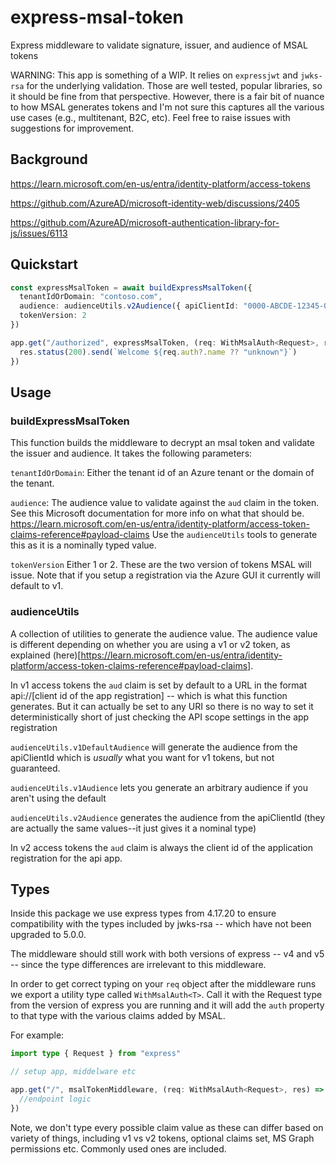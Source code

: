# express-msal-token

Express middleware to validate signature, issuer, and audience of MSAL tokens

WARNING: This app is something of a WIP. It relies on `expressjwt` and `jwks-rsa` for the underlying validation. Those are well tested, popular libraries, so it should be fine from that perspective. However, there is a fair bit of nuance to how MSAL generates tokens and I'm not sure this captures all the various use cases (e.g., multitenant, B2C, etc). Feel free to raise issues with suggestions for improvement.

## Background

https://learn.microsoft.com/en-us/entra/identity-platform/access-tokens

https://github.com/AzureAD/microsoft-identity-web/discussions/2405

https://github.com/AzureAD/microsoft-authentication-library-for-js/issues/6113

## Quickstart

```typescript
const expressMsalToken = await buildExpressMsalToken({
  tenantIdOrDomain: "contoso.com",
  audience: audienceUtils.v2Audience({ apiClientId: "0000-ABCDE-12345-0000" }),
  tokenVersion: 2
})

app.get("/authorized", expressMsalToken, (req: WithMsalAuth<Request>, res) => {
  res.status(200).send(`Welcome ${req.auth?.name ?? "unknown"}`)
})
```

## Usage

### buildExpressMsalToken

This function builds the middleware to decrypt an msal token and validate the issuer and audience. It takes the following parameters:

`tenantIdOrDomain`: Either the tenant id of an Azure tenant or the domain of the tenant.

`audience`: The audience value to validate against the `aud` claim in the token. See this Microsoft documentation for more info on what that should be. https://learn.microsoft.com/en-us/entra/identity-platform/access-token-claims-reference#payload-claims Use the `audienceUtils` tools to generate this as it is a nominally typed value.

`tokenVersion` Either 1 or 2. These are the two version of tokens MSAL will issue. Note that if you setup a registration via the Azure GUI it currently will default to v1.

### audienceUtils

A collection of utilities to generate the audience value. The audience value is different depending on whether you are using a v1 or v2 token, as explained (here)[https://learn.microsoft.com/en-us/entra/identity-platform/access-token-claims-reference#payload-claims].

In v1 access tokens the `aud` claim is set by default to a URL in
the format api://[client id of the app registration] -- which is
what this function generates. But it can actually be set to
any URI so there is no way to set it deterministically short of
just checking the API scope settings in the app registration

`audienceUtils.v1DefaultAudience` will generate the audience from the apiClientId which is _usually_ what you want for v1 tokens, but not guaranteed.

`audienceUtils.v1Audience` lets you generate an arbitrary audience if you aren't using the default

`audienceUtils.v2Audience` generates the audience from the apiClientId (they are actually the same values--it just gives it a nominal type)

In v2 access tokens the `aud` claim is always the client id of the
application registration for the api app.

## Types

Inside this package we use express types from 4.17.20 to ensure compatibility with the types included by jwks-rsa -- which have not been upgraded to 5.0.0.

The middleware should still work with both versions of express -- v4 and v5 -- since the type differences are irrelevant to this middleware.

In order to get correct typing on your `req` object after the middleware runs we export a utility type called `WithMsalAuth<T>`. Call it with the Request type from the version of express you are running and it will add the `auth` property to that type with the various claims added by MSAL.

For example:

```typescript
import type { Request } from "express"

// setup app, middelware etc

app.get("/", msalTokenMiddleware, (req: WithMsalAuth<Request>, res) => {
  //endpoint logic
})
```

Note, we don't type every possible claim value as these can differ based on variety of things, including v1 vs v2 tokens, optional claims set, MS Graph permissions etc. Commonly used ones are included.
